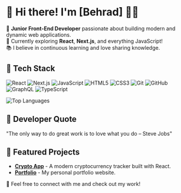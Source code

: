 # 👋 Hi there! I'm [Behrad] 👨‍💻

🌟 **Junior Front-End Developer** passionate about building modern and dynamic web applications.  
🚀 Currently exploring **React**, **Next.js**, and everything JavaScript!  
📚 I believe in continuous learning and love sharing knowledge.

## 🔧 Tech Stack
![React](https://img.shields.io/badge/-React-61DAFB?logo=react&logoColor=white&style=flat)
![Next.js](https://img.shields.io/badge/-Next.js-000000?logo=nextdotjs&logoColor=white&style=flat)
![JavaScript](https://img.shields.io/badge/-JavaScript-F7DF1E?logo=javascript&logoColor=black&style=flat)
![HTML5](https://img.shields.io/badge/-HTML5-E34F26?logo=html5&logoColor=white&style=flat)
![CSS3](https://img.shields.io/badge/-CSS3-1572B6?logo=css3&logoColor=white&style=flat)
![Git](https://img.shields.io/badge/Git-F05032?logo=git&logoColor=white&style=flat)
![GitHub](https://img.shields.io/badge/GitHub-181717?logo=github&logoColor=white&style=flat)
![GraphQL](https://img.shields.io/badge/GraphQL-E10098?logo=graphql&logoColor=white&style=flat)
![TypeScript](https://img.shields.io/badge/-TypeScript-3178C6?logo=typescript&logoColor=white&style=flat)



![Top Languages](https://github-readme-stats.vercel.app/api/top-langs/?username=Behradhmz&layout=compact&theme=dark)


## 💬 Developer Quote 
"The only way to do great work is to love what you do – Steve Jobs"



## 🚀 Featured Projects
- [**Crypto App**](https://github.com/your-username/Crypto-app) - A modern cryptocurrency tracker built with React.
- [**Portfolio**](https://github.com/your-username/Portfolio) - My personal portfolio website.

💬 Feel free to connect with me and check out my work!
